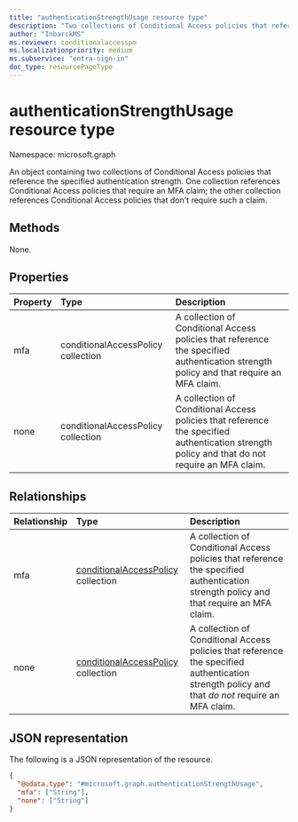 ```yaml
---
title: "authenticationStrengthUsage resource type"
description: "Two collections of Conditional Access policies that reference the specified authentication strength. One collection references Conditional Access policies that require an MFA claim; the other collection references Conditional Access policies that don't require such a claim."
author: "InbarckMS"
ms.reviewer: conditionalaccesspm
ms.localizationpriority: medium
ms.subservice: "entra-sign-in"
doc_type: resourcePageType
---
```


# authenticationStrengthUsage resource type

Namespace: microsoft.graph

An object containing two collections of Conditional Access policies that reference the specified authentication strength. One collection references Conditional Access policies that require an MFA claim; the other collection references Conditional Access policies that don't require such a claim.

## Methods
None.

## Properties
|Property|Type|Description|
|:---|:---|:---|
|mfa|conditionalAccessPolicy collection|A collection of Conditional Access policies that reference the specified authentication strength policy and that require an MFA claim.|
|none|conditionalAccessPolicy collection|A collection of Conditional Access policies that reference the specified authentication strength policy and that do not require an MFA claim.|

## Relationships
|Relationship|Type|Description|
|:---|:---|:---|
|mfa|[conditionalAccessPolicy](../resources/conditionalaccesspolicy.md) collection|A collection of Conditional Access policies that reference the specified authentication strength policy and that require an MFA claim.|
|none|[conditionalAccessPolicy](../resources/conditionalaccesspolicy.md) collection|A collection of Conditional Access policies that reference the specified authentication strength policy and that *do not* require an MFA claim.|

## JSON representation
The following is a JSON representation of the resource.
<!-- {
  "blockType": "resource",
  "@odata.type": "microsoft.graph.authenticationStrengthUsage",
  "openType": false,
  "baseType": null
}
-->
``` json
{
  "@odata.type": "#microsoft.graph.authenticationStrengthUsage",
  "mfa": ["String"],
  "none": ["String"]
}
```

